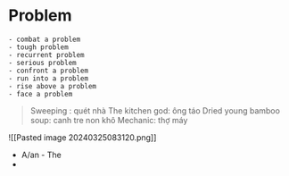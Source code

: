 # Problem
	- combat a problem
	- tough problem
	- recurrent problem
	- serious problem
	- confront a problem
	- run into a problem
	- rise above a problem
	- face a problem

> Sweeping : quét nhà
> The kitchen god: ông  táo
> Dried young bamboo soup: canh tre non khô
> Mechanic: thợ máy

![[Pasted image 20240325083120.png]]
- A/an - The
- 
